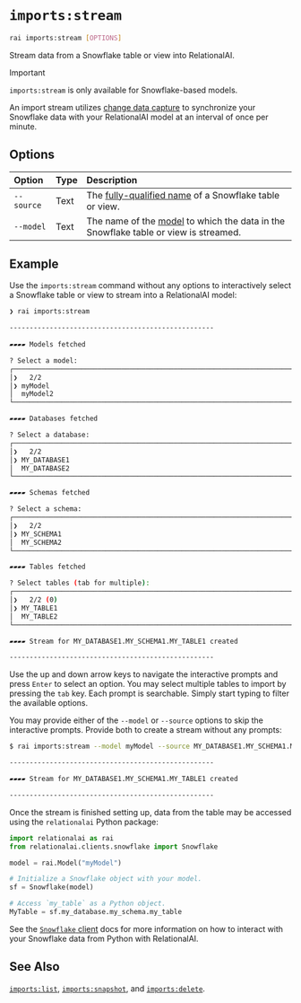 # `imports:stream`

```sh
rai imports:stream [OPTIONS]
```

Stream data from a Snowflake table or view into RelationalAI.

> [!IMPORTANT]
> `imports:stream` is only available for Snowflake-based models.

An import stream utilizes [change data capture](https://docs.snowflake.com/en/user-guide/streams)
to synchronize your Snowflake data with your RelationalAI model at an interval of once per minute.

## Options

| Option | Type | Description |
| :------ | :--- | :------------ |
| `--source` | Text | The [fully-qualified name](https://docs.snowflake.com/en/sql-reference/name-resolution) of a Snowflake table or view. |
| `--model` | Text | The name of the [model](../python/Model/README.md) to which the data in the Snowflake table or view is streamed. |

## Example

Use the `imports:stream` command without any options to interactively select a Snowflake table or view to stream into a RelationalAI model:

```sh
❯ rai imports:stream

---------------------------------------------------
 
▰▰▰▰ Models fetched   

? Select a model: 
┌──────────────────────────────────────────────────────────────────────────────────────────┐
│❯   2/2                                                                                   │
│❯ myModel                                                                                 │
│  myModel2                                                                                │
└──────────────────────────────────────────────────────────────────────────────────────────┘

▰▰▰▰ Databases fetched   

? Select a database: 
┌──────────────────────────────────────────────────────────────────────────────────────────┐
│❯   2/2                                                                                   │
│❯ MY_DATABASE1                                                                            │
│  MY_DATABASE2                                                                            │
└──────────────────────────────────────────────────────────────────────────────────────────┘

▰▰▰▰ Schemas fetched   

? Select a schema: 
┌──────────────────────────────────────────────────────────────────────────────────────────┐
│❯   2/2                                                                                   │
│❯ MY_SCHEMA1                                                                              │
│  MY_SCHEMA2                                                                              │
└──────────────────────────────────────────────────────────────────────────────────────────┘

▰▰▰▰ Tables fetched   

? Select tables (tab for multiple): 
┌──────────────────────────────────────────────────────────────────────────────────────────┐
│❯   2/2 (0)                                                                               │
│❯ MY_TABLE1                                                                               │
│  MY_TABLE2                                                                               │
└──────────────────────────────────────────────────────────────────────────────────────────┘

▰▰▰▰ Stream for MY_DATABASE1.MY_SCHEMA1.MY_TABLE1 created   

---------------------------------------------------
```

Use the up and down arrow keys to navigate the interactive prompts and press `Enter` to select an option.
You may select multiple tables to import by pressing the `tab` key.
Each prompt is searchable.
Simply start typing to filter the available options.

You may provide either of the `--model` or `--source` options to skip the interactive prompts.
Provide both to create a stream without any prompts:

```sh
$ rai imports:stream --model myModel --source MY_DATABASE1.MY_SCHEMA1.MY_TABLE1

---------------------------------------------------

▰▰▰▰ Stream for MY_DATABASE1.MY_SCHEMA1.MY_TABLE1 created   

---------------------------------------------------
```


Once the stream is finished setting up,
data from the table may be accessed using the `relationalai` Python package:

```python
import relationalai as rai
from relationalai.clients.snowflake import Snowflake

model = rai.Model("myModel")

# Initialize a Snowflake object with your model.
sf = Snowflake(model)

# Access `my_table` as a Python object.
MyTable = sf.my_database.my_schema.my_table
```

See the [`Snowflake` client](../python/clients/snowflake/README.md) docs for more information on how to interact with your Snowflake data from Python with RelationalAI.

## See Also

[`imports:list`](./imports_list.md),
[`imports:snapshot`](./imports_snapshot.md),
and [`imports:delete`](./imports_delete.md).
